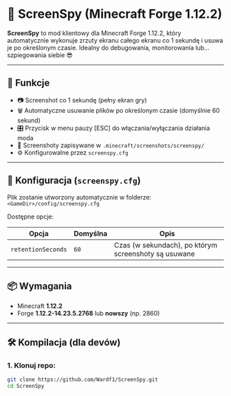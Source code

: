 # 📸 ScreenSpy (Minecraft Forge 1.12.2)

**ScreenSpy** to mod klientowy dla Minecraft Forge 1.12.2, który automatycznie wykonuje zrzuty ekranu całego ekranu co 1 sekundę i usuwa je po określonym czasie. Idealny do debugowania, monitorowania lub... szpiegowania siebie 😎

---

## 🧰 Funkcje

- 📷 Screenshot co 1 sekundę (pełny ekran gry)
- 🗑️ Automatyczne usuwanie plików po określonym czasie (domyślnie 60 sekund)
- 🎛️ Przycisk w menu pauzy [ESC] do włączania/wyłączania działania moda
- 📁 Screenshoty zapisywane w `.minecraft/screenshots/screenspy/`
- ⚙️ Konfigurowalne przez `screenspy.cfg`

---

## 🔧 Konfiguracja (`screenspy.cfg`)

Plik zostanie utworzony automatycznie w folderze:
`<GameDir>/config/screenspy.cfg`

Dostępne opcje:

| Opcja              | Domyślna | Opis                                        |
|-------------------|----------|---------------------------------------------|
| `retentionSeconds`| `60`     | Czas (w sekundach), po którym screenshoty są usuwane |

---

## 📦 Wymagania

- Minecraft **1.12.2**
- Forge **1.12.2-14.23.5.2768** lub **nowszy** (np. 2860)

---

## 🛠 Kompilacja (dla devów)

### 1. Klonuj repo:
```bash
git clone https://github.com/Wardf1/ScreenSpy.git
cd ScreenSpy
